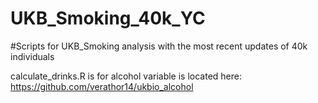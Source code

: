 # UKB_Smoking_40k_YC

#Scripts for UKB_Smoking analysis with the most recent updates of 40k individuals 

calculate_drinks.R is for alcohol variable is located here: https://github.com/verathor14/ukbio_alcohol

